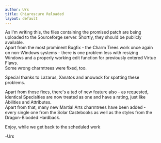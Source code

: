 ```yaml
---
author: Urs
title: Chiaroscuro Reloaded
layout: default
---
```


As I'm writing this, the files containing the promised patch are being uploaded to the Sourceforge server. Shortly, they should be publicly available.  
Apart from the most prominent Bugfix - the Charm Trees work once again on non-Windows systems - there is one problem less with resizing Windows and a properly working edit function for previously entered Virtue Flaws.  
Some wrong charmtrees were fixed, too.  

Special thanks to Lazarus, Xanatos and anowack for spotting these problems.

Apart from those fixes, there's a tad of new feature also - as requested, identical Specialties are now treated as one and have a rating, just like Abilities and Attributes.  
Apart from that, many new Martial Arts charmtrees have been added - every single one from the Solar Castebooks as well as the styles from the Dragon-Blooded Hardback. 

Enjoy, while we get back to the scheduled work

-Urs